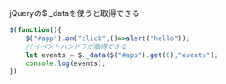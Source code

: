 jQueryの$._dataを使うと取得できる

```javascript
$(function(){
    $("#app").on("click",()=>alert("hello"));
    //イベントハンドラが取得できる
    let events = $._data($("#app").get(0),"events");
    console.log(events);
})
```
